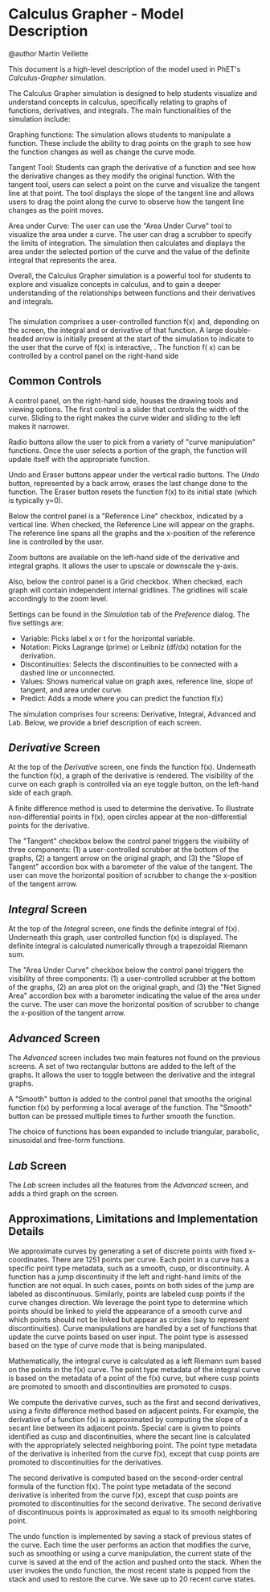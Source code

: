 # Calculus Grapher - Model Description

@author Martin Veillette

This document is a high-level description of the model used in PhET's _Calculus-Grapher_ simulation.

The Calculus Grapher simulation is designed to help students visualize and understand concepts in calculus, specifically
relating to graphs of functions, derivatives, and integrals. The main functionalities of the simulation include:

Graphing functions: The simulation allows students to manipulate a function. These include the ability to drag points on
the graph to see how the function changes as well as change the curve mode.

Tangent Tool: Students can graph the derivative of a function and see how the derivative changes as they modify the
original function. With the tangent tool, users can select a point on the curve and visualize the tangent line at that
point. The tool displays the slope of the tangent line and allows users to drag the point along the curve to observe how
the tangent line changes as the point moves.

Area under Curve: The user can use the "Area Under Curve" tool to visualize the area under a curve. The user can drag a
scrubber to specify the limits of integration. The simulation then calculates and displays the area under the selected
portion of the curve and the value of the definite integral that represents the area.

Overall, the Calculus Grapher simulation is a powerful tool for students to explore and visualize concepts in calculus,
and to gain a deeper understanding of the relationships between functions and their derivatives and integrals.

###

The simulation comprises a user-controlled function f(x) and, depending on the screen, the integral and or derivative of
that function. A large double-headed arrow is initially
present at the start of the simulation to indicate to the user that the curve of f(x) is interactive, . The function f(
x) can be controlled by a control panel on the right-hand side

## Common Controls

A control panel, on the right-hand side, houses the drawing tools and viewing options. The first control is a slider
that controls the width of the curve. Sliding to the right makes the curve wider and sliding to the left makes it
narrower.

Radio buttons allow the user to pick from a variety of "curve manipulation" functions. Once the user selects a
portion of the graph, the function will update itself with the appropriate function.

Undo and Eraser buttons appear under the vertical radio buttons. The _Undo_ button, represented by a back arrow, erases
the last change done to the function. The Eraser button resets the function f(x) to its initial state (which is
typically y=0).

Below the control panel is a "Reference Line" checkbox, indicated by a vertical line. When checked, the Reference Line
will
appear on the graphs. The reference line spans all the graphs and the x-position of the reference line is controlled
by the user.

Zoom buttons are available on the left-hand side of the derivative and integral graphs.
It allows the user to upscale or downscale the y-axis.

Also, below the control panel is a Grid checkbox. When checked, each graph will contain independent internal gridlines.
The
gridlines will scale accordingly to the zoom level.

Settings can be found in the _Simulation_ tab of the _Preference_ dialog. The five settings are:
- Variable: Picks label x or t for the horizontal variable.
- Notation: Picks Lagrange (prime) or Leibniz (df/dx) notation for the derivation.
- Discontinuities: Selects the discontinuities to be connected with a dashed line or unconnected.
- Values: Shows numerical value on graph axes, reference line, slope of tangent, and area under curve.
- Predict: Adds a mode where you can predict the function f(x)

The simulation comprises four screens: Derivative, Integral, Advanced and Lab. Below, we provide a brief description of
each screen.

## _Derivative_ Screen

At the top of the _Derivative_ screen, one finds the function f(x). Underneath the function f(x), a graph of the
derivative is rendered. The visibility of the curve on each graph is controlled via an eye toggle button, on the
left-hand side of each graph.

A finite difference method is used to determine the derivative. To illustrate non-differential points in f(x), open
circles appear at the non-differential points for the derivative.

The "Tangent" checkbox below the control panel triggers the visibility of three components: (1) a user-controlled
scrubber at the bottom of the graphs, (2) a tangent arrow on the original graph, and (3) the "Slope of Tangent"
accordion box with a barometer of the value of the tangent. The user can move the horizontal position of scrubber to
change the x-position of the tangent arrow.

## _Integral_ Screen

At the top of the _Integral_ screen, one finds the definite integral of f(x). Underneath this graph, user controlled
function f(x) is displayed. The definite integral is calculated numerically through a trapezoidal Riemann sum.

The "Area Under Curve" checkbox below the control panel triggers the visibility of three components: (1) a
user-controlled scrubber at the bottom of the graphs, (2) an area plot on the original graph, and (3) the "Net Signed
Area" accordion box with a barometer indicating the value of the area under the curve. The user can move the horizontal
position of scrubber to change the x-position of the tangent arrow.

## _Advanced_ Screen

The _Advanced_ screen includes two main features not found on the previous screens. A set of two rectangular buttons are
added to the left of the graphs. It allows the user to toggle between the derivative and the integral graphs.

A "Smooth" button is added to the control panel that smooths the original function f(x) by performing a local average of
the function. The "Smooth" button can be pressed multiple times to further smooth the function.

The choice of functions has been expanded to include triangular, parabolic, sinusoidal and free-form
functions.

## _Lab_ Screen

The _Lab_ screen includes all the features from the _Advanced_ screen, and adds a third graph on the screen.

## Approximations, Limitations and Implementation Details

We approximate curves by generating a set of discrete points with fixed x-coordinates. There are 1251 points per curve.
Each point in a curve has a specific point type metadata, such as a smooth, cusp, or discontinuity. A function has a
jump discontinuity if the left and right-hand limits of the function are not equal. In such cases, points on both sides
of the jump are labeled as discontinuous.
Similarly, points are labeled cusp points if the curve changes direction. We leverage the point type to determine which
points should be linked to yield the appearance of a smooth curve and which points should not be linked but appear as
circles (say to represent discontinuities). Curve manipulations are handled by a set of functions that update the curve
points based on user input. The point type is assessed based on the type of curve mode that is being manipulated.

Mathematically, the integral curve is calculated as a left Riemann sum based on the points in the f(x) curve. The point
type metadata of the integral curve is based on the metadata of a point of the f(x) curve, but where cusp points are
promoted to smooth and discontinuities are promoted to cusps.

We compute the derivative curves, such as the first and second derivatives, using a finite difference method based on
adjacent points. For example, the derivative of a function f(x) is approximated by computing the slope of a secant line
between its adjacent points. Special care is given to points identified as cusp and discontinuities, where the secant
line is calculated with the appropriately selected neighboring point. The point type metadata of the derivative is
inherited from the curve f(x), except that cusp points are promoted to discontinuities for the derivatives.

The second derivative is computed based on the second-order central formula of the function f(x). The point type
metadata of the second derivative is inherited from the curve f(x), except that cusp points are promoted to
discontinuities for the second derivative. The second derivative of discontinuous points is approximated as equal to its
smooth neighboring point.

The undo function is implemented by saving a stack of previous states of the curve. Each time the user performs an
action that modifies the curve, such as smoothing or using a curve manipulation, the current state of the curve is saved
at the end of the action and pushed onto the stack. When the user invokes the undo function, the most recent state is
popped from the stack and used to restore the curve. We save up to 20 recent curve states.  
